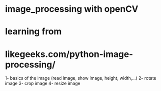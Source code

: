 # image_processing with openCV

# learning from
# likegeeks.com/python-image-processing/


1- basics of the image (read image, show image, height, width,...)
2- rotate image
3- crop image
4- resize image
